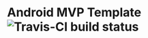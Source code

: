 # Android MVP Template ![Travis-CI build status](https://travis-ci.org/nuxZERO/android-mvp-template.svg?branch=master)
